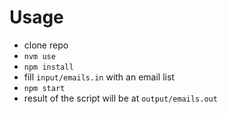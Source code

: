 # Usage
- clone repo
- `nvm use`
- `npm install`
- fill `input/emails.in` with an email list
- `npm start`
- result of the script will be at `output/emails.out`